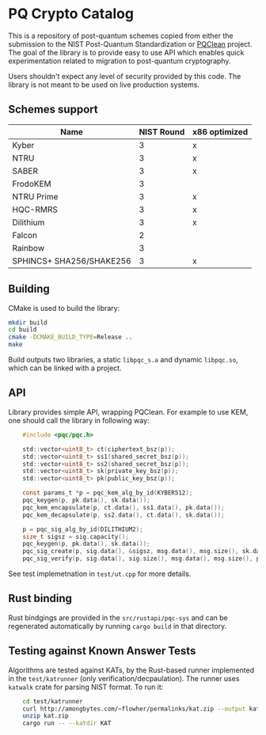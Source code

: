# PQ Crypto Catalog

This is a repository of post-quantum schemes copied from either the submission to the NIST Post-Quantum Standardization or [PQClean](https://github.com/PQClean/PQClean) project. The goal of the library is to provide easy to use API which enables quick experimentation related to migration to post-quantum cryptography.

Users shouldn't expect any level of security provided by this code. The library is not meant to be used on live production systems.

## Schemes support

| Name                     | NIST Round | x86 optimized |
|--------------------------|------------|---------------|
| Kyber                    | 3          |  x |
| NTRU                     | 3          |  x |
| SABER                    | 3          |  x |
| FrodoKEM                 | 3          |    |
| NTRU Prime               | 3          |  x |
| HQC-RMRS                 | 3          |  x |
| Dilithium                | 3          |  x |
| Falcon                   | 2          |    |
| Rainbow                  | 3          |    |
| SPHINCS+ SHA256/SHAKE256 | 3          |  x |

## Building

CMake is used to build the library:

```bash
mkdir build
cd build
cmake -DCMAKE_BUILD_TYPE=Release ..
make
```

Build outputs two libraries, a static ``libpqc_s.a`` and dynamic ``libpqc.so``, which can be linked with a project.

## API

Library provides simple API, wrapping PQClean. For example to use KEM, one should call the library in following way:
```c
    #include <pqc/pqc.h>

    std::vector<uint8_t> ct(ciphertext_bsz(p));
    std::vector<uint8_t> ss1(shared_secret_bsz(p));
    std::vector<uint8_t> ss2(shared_secret_bsz(p));
    std::vector<uint8_t> sk(private_key_bsz(p));
    std::vector<uint8_t> pk(public_key_bsz(p));

    const params_t *p = pqc_kem_alg_by_id(KYBER512);
    pqc_keygen(p, pk.data(), sk.data());
    pqc_kem_encapsulate(p, ct.data(), ss1.data(), pk.data());
    pqc_kem_decapsulate(p, ss2.data(), ct.data(), sk.data());

    p = pqc_sig_alg_by_id(DILITHIUM2);
    size_t sigsz = sig.capacity();
    pqc_keygen(p, pk.data(), sk.data());
    pqc_sig_create(p, sig.data(), &sigsz, msg.data(), msg.size(), sk.data());
    pqc_sig_verify(p, sig.data(), sig.size(), msg.data(), msg.size(), pk.data());
```

See test implemetnation in ``test/ut.cpp`` for more details.

## Rust binding

Rust bindgings are provided in the ``src/rustapi/pqc-sys`` and can be regenerated automatically by running ``cargo build`` in that directory.

## Testing against Known Answer Tests

Algorithms are tested against KATs, by the Rust-based runner implemented in the ``test/katrunner`` (only verification/decpaulation). The runner uses ``katwalk`` crate for parsing NIST format. To run it:

```bash
    cd test/katrunner
    curl http://amongbytes.com/~flowher/permalinks/kat.zip --output kat.zip
    unzip kat.zip
    cargo run -- --katdir KAT

```
